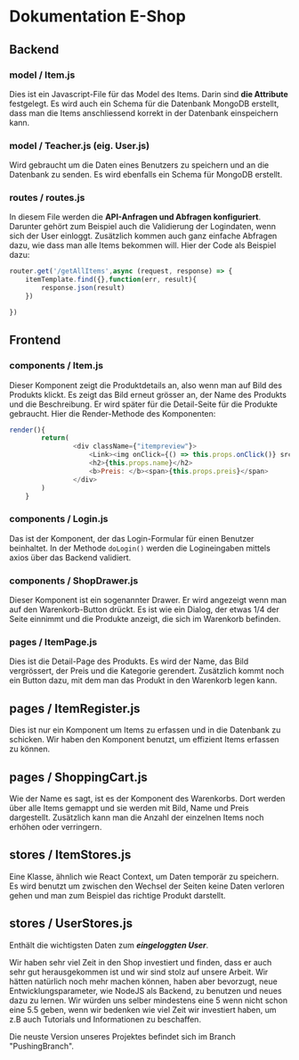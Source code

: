 
# **Dokumentation E-Shop**

## Backend
### model / Item.js
Dies ist ein Javascript-File für das Model des Items. Darin sind **die Attribute** festgelegt. Es wird auch ein Schema für die Datenbank MongoDB erstellt, dass man die Items anschliessend korrekt in der Datenbank einspeichern kann.

### model / Teacher.js (eig. User.js)
Wird gebraucht um die Daten eines Benutzers zu speichern und an die Datenbank zu senden. Es wird ebenfalls ein Schema für MongoDB erstellt.

### routes / routes.js
In diesem File werden die **API-Anfragen und Abfragen konfiguriert**. Darunter gehört zum Beispiel auch die Validierung der Logindaten, wenn sich der User einloggt. Zusätzlich kommen auch ganz einfache Abfragen dazu, wie dass man alle Items bekommen will. Hier der Code als Beispiel dazu:
```javascript 
router.get('/getAllItems',async (request, response) => {
    itemTemplate.find({},function(err, result){
        response.json(result)
    })

}) 
```
## Frontend
### components / Item.js
Dieser Komponent zeigt die Produktdetails an, also wenn man auf Bild des Produkts klickt. Es zeigt das Bild erneut grösser an, der Name des Produkts und die Beschreibung.
Er wird später für die Detail-Seite für die Produkte gebraucht.
Hier die Render-Methode des Komponenten:
```javascript
render(){
        return(
                <div className={"itempreview"}>
                    <Link><img onClick={() => this.props.onClick()} src={this.props.image} alt={this.props.alt}/></Link>
                    <h2>{this.props.name}</h2>
                    <b>Preis: </b><span>{this.props.preis}</span>
                </div>
        )
    }
```

### components / Login.js
Das ist der Komponent, der das Login-Formular für einen Benutzer beinhaltet. In der Methode ```doLogin()``` werden die Logineingaben mittels axios über das Backend validiert.

### components / ShopDrawer.js
Dieser Komponent ist ein sogenannter Drawer. Er wird angezeigt wenn man auf den Warenkorb-Button drückt. Es ist wie ein Dialog, der etwas 1/4 der Seite einnimmt und die Produkte anzeigt, die sich im Warenkorb befinden.

### pages / ItemPage.js
Dies ist die Detail-Page des Produkts. Es wird der Name, das Bild vergrössert, der Preis und die Kategorie gerendert. Zusätzlich kommt noch ein Button dazu, mit dem man das Produkt in den Warenkorb legen kann.

## pages / ItemRegister.js
Dies ist nur ein Komponent um Items zu erfassen und in die Datenbank zu schicken. Wir haben den Komponent benutzt, um effizient Items erfassen zu können.

## pages / ShoppingCart.js
Wie der Name es sagt, ist es der Komponent des Warenkorbs. Dort werden über alle Items gemappt und sie werden mit Bild, Name und Preis dargestellt. Zusätzlich kann man die Anzahl der einzelnen Items noch erhöhen oder verringern.

## stores / ItemStores.js
Eine Klasse, ähnlich wie React Context, um Daten temporär zu speichern. Es wird benutzt um zwischen den Wechsel der Seiten keine Daten verloren gehen und man zum Beispiel das richtige Produkt darstellt.

## stores / UserStores.js
Enthält die wichtigsten Daten zum ***eingeloggten User***.

Wir haben sehr viel Zeit in den Shop investiert und finden, dass er auch sehr gut herausgekommen ist und wir sind stolz auf unsere Arbeit. Wir hätten natürlich noch mehr machen können, haben aber bevorzugt, neue Entwicklungsparameter, wie NodeJS als Backend, zu benutzen und neues dazu zu lernen. Wir würden uns selber mindestens eine 5 wenn nicht schon eine 5.5 geben, wenn wir bedenken wie viel Zeit wir investiert haben, um z.B auch Tutorials und Informationen zu beschaffen. 

Die neuste Version unseres Projektes befindet sich im Branch "PushingBranch".

